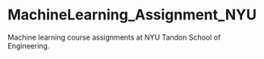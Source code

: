# MachineLearning_Assignment_NYU
Machine learning course assignments at NYU Tandon School of Engineering.
